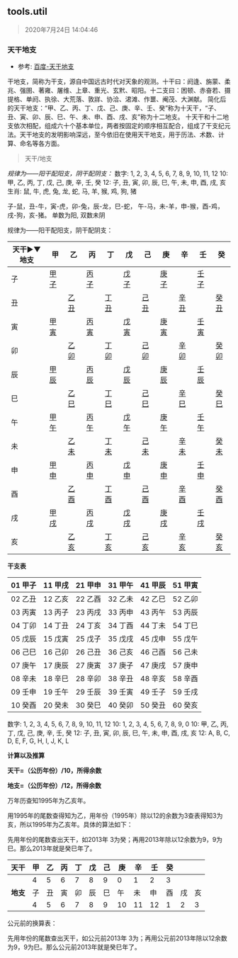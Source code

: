 ## tools.util
> 2020年7月24日 14:04:46



### 天干地支

- 参考: [百度-天干地支](https://baike.baidu.com/item/%E5%A4%A9%E5%B9%B2%E5%9C%B0%E6%94%AF/278140)

干地支，简称为干支，源自中国远古时代对天象的观测。十干曰：阏逢、旃蒙、柔兆、强圉、著雍、屠维、上章、重光、玄黓、昭阳。十二支曰：困顿、赤奋若、摄提格、单阏、执徐、大荒落、敦牂、协洽、涒滩、作噩、阉茂、大渊献。 
简化后的天干地支：“甲、乙、丙、丁、戊、己、庚、辛、壬、癸”称为十天干，“子、丑、寅、卯、辰、巳、午、未、申、酉、戌、亥”称为十二地支。
十天干和十二地支依次相配，组成六十个基本单位，两者按固定的顺序相互配合，组成了干支纪元法。天干地支的发明影响深远，至今依旧在使用天干地支，用于历法、术数、计算、命名等各方面。


> 天干/地支

*规律为——阳干配阳支，阴干配阴支：*
数字:   1,  2,  3,  4,  5,  6,  7,  8,  9,  10, 11, 12
10:     甲, 乙, 丙, 丁, 戊, 己, 庚, 辛, 壬, 癸
12:     子, 丑, 寅, 卯, 辰, 巳, 午, 未, 申, 酉, 戌, 亥
生肖:   鼠, 牛, 虎, 兔, 龙, 蛇, 马, 羊, 猴, 鸡, 狗, 猪

子-鼠，丑-牛，寅-虎，卯-兔，辰-龙，巳-蛇， 午-马，未-羊，申-猴，酉-鸡，戌-狗，亥-猪。
单数为阳, 双数未阴



规律为——阳干配阳支，阴干配阴支：

| 天干▶▼地支 | 甲                                                | 乙                                                | 丙                                                | 丁                                                | 戊                                                | 己                                                | 庚                                                | 辛                                                | 壬                                                | 癸                                                |
| ---------- | ------------------------------------------------- | ------------------------------------------------- | ------------------------------------------------- | ------------------------------------------------- | ------------------------------------------------- | ------------------------------------------------- | ------------------------------------------------- | ------------------------------------------------- | ------------------------------------------------- | ------------------------------------------------- |
| 子         | [甲子](https://baike.baidu.com/item/甲子/35869)   |                                                   | [丙子](https://baike.baidu.com/item/丙子/4113243) |                                                   | [戊子](https://baike.baidu.com/item/戊子/4133716) |                                                   | [庚子](https://baike.baidu.com/item/庚子/599508)  |                                                   | [壬子](https://baike.baidu.com/item/壬子/4164046) |                                                   |
| 丑         |                                                   | [乙丑](https://baike.baidu.com/item/乙丑/4091282) |                                                   | [丁丑](https://baike.baidu.com/item/丁丑/2409721) |                                                   | [己丑](https://baike.baidu.com/item/己丑/4133781) |                                                   | [辛丑](https://baike.baidu.com/item/辛丑/599938)  |                                                   | [癸丑](https://baike.baidu.com/item/癸丑/4164128) |
| 寅         | [甲寅](https://baike.baidu.com/item/甲寅/4164180) |                                                   | [丙寅](https://baike.baidu.com/item/丙寅/4091316) |                                                   | [戊寅](https://baike.baidu.com/item/戊寅/4113363) |                                                   | [庚寅](https://baike.baidu.com/item/庚寅/4133831) |                                                   | [壬寅](https://baike.baidu.com/item/壬寅/4136139) |                                                   |
| 卯         |                                                   | [乙卯](https://baike.baidu.com/item/乙卯/4164230) |                                                   | [丁卯](https://baike.baidu.com/item/丁卯/5689877) |                                                   | [己卯](https://baike.baidu.com/item/己卯/4113595) |                                                   | [辛卯](https://baike.baidu.com/item/辛卯/4134626) |                                                   | [癸卯](https://baike.baidu.com/item/癸卯/4136253) |
| 辰         | [甲辰](https://baike.baidu.com/item/甲辰/71618)   |                                                   | [丙辰](https://baike.baidu.com/item/丙辰/4164379) |                                                   | [戊辰](https://baike.baidu.com/item/戊辰/4091482) |                                                   | [庚辰](https://baike.baidu.com/item/庚辰/4113745) |                                                   | [壬辰](https://baike.baidu.com/item/壬辰/4134809) |                                                   |
| 巳         |                                                   | [乙巳](https://baike.baidu.com/item/乙巳/4162908) |                                                   | [丁巳](https://baike.baidu.com/item/丁巳/4164586) |                                                   | [己巳](https://baike.baidu.com/item/己巳/4091532) |                                                   | [辛巳](https://baike.baidu.com/item/辛巳/4113927) |                                                   | [癸巳](https://baike.baidu.com/item/癸巳/4135119) |
| 午         | [甲午](https://baike.baidu.com/item/甲午/4135166) |                                                   | [丙午](https://baike.baidu.com/item/丙午/4163262) |                                                   | [戊午](https://baike.baidu.com/item/戊午/4164635) |                                                   | [庚午](https://baike.baidu.com/item/庚午/4113003) |                                                   | [壬午](https://baike.baidu.com/item/壬午/4114159) |                                                   |
| 未         |                                                   | [乙未](https://baike.baidu.com/item/乙未/4135199) |                                                   | [丁未](https://baike.baidu.com/item/丁未/42892)   |                                                   | [己未](https://baike.baidu.com/item/己未/4164736) |                                                   | [辛未](https://baike.baidu.com/item/辛未/5515658) |                                                   | [癸未](https://baike.baidu.com/item/癸未/4114284) |
| 申         | [甲申](https://baike.baidu.com/item/甲申/4114343) |                                                   | [丙申](https://baike.baidu.com/item/丙申/4135216) |                                                   | [戊申](https://baike.baidu.com/item/戊申/4163835) |                                                   | [庚申](https://baike.baidu.com/item/庚申/4164767) |                                                   | [壬申](https://baike.baidu.com/item/壬申/4113101) |                                                   |
| 酉         |                                                   | [乙酉](https://baike.baidu.com/item/乙酉/4114426) |                                                   | [丁酉](https://baike.baidu.com/item/丁酉/4135253) |                                                   | [己酉](https://baike.baidu.com/item/己酉/4163896) |                                                   | [辛酉](https://baike.baidu.com/item/辛酉/4164819) |                                                   | [癸酉](https://baike.baidu.com/item/癸酉/8296297) |
| 戌         | [甲戌](https://baike.baidu.com/item/甲戌/4113167) |                                                   | [丙戌](https://baike.baidu.com/item/丙戌/4114528) |                                                   | [戊戌](https://baike.baidu.com/item/戊戌/4135288) |                                                   | [庚戌](https://baike.baidu.com/item/庚戌/2103202) |                                                   | [壬戌](https://baike.baidu.com/item/壬戌/4164902) |                                                   |
| 亥         |                                                   | [乙亥](https://baike.baidu.com/item/乙亥/4113204) |                                                   | [丁亥](https://baike.baidu.com/item/丁亥/4114582) |                                                   | [己亥](https://baike.baidu.com/item/己亥/4135340) |                                                   | [辛亥](https://baike.baidu.com/item/辛亥/26230)   |                                                   | [癸亥](https://baike.baidu.com/item/癸亥/4138992) |



**干支表**

| 01 甲子 | 11 甲戌 | 21 甲申 | 31 甲午 | 41 甲辰 | 51 甲寅 |
| ------- | ------- | ------- | ------- | ------- | ------- |
| 02 乙丑 | 12 乙亥 | 22 乙酉 | 32 乙未 | 42 乙巳 | 52 乙卯 |
| 03 丙寅 | 13 丙子 | 23 丙戌 | 33 丙申 | 43 丙午 | 53 丙辰 |
| 04 丁卯 | 14 丁丑 | 24 丁亥 | 34 丁酉 | 44 丁未 | 54 丁巳 |
| 05 戊辰 | 15 戊寅 | 25 戊子 | 35 戊戌 | 45 戊申 | 55 戊午 |
| 06 己巳 | 16 己卯 | 26 己丑 | 36 己亥 | 46 己酉 | 56 己未 |
| 07 庚午 | 17 庚辰 | 27 庚寅 | 37 庚子 | 47 庚戌 | 57 庚申 |
| 08 辛未 | 18 辛巳 | 28 辛卯 | 38 辛丑 | 48 辛亥 | 58 辛酉 |
| 09 壬申 | 19 壬午 | 29 壬辰 | 39 壬寅 | 49 壬子 | 59 壬戌 |
| 10 癸酉 | 20 癸未 | 30 癸巳 | 40 癸卯 | 50 癸丑 | 60 癸亥 |

数字:   1,  2,  3,  4,  5,  6,  7,  8,  9,  10, 11, 12
10:     1,  2,  3,  4,  5,  6,  7,  8,  9,  0
10:     甲, 乙, 丙, 丁, 戊, 己, 庚, 辛, 壬, 癸
12:     子, 丑, 寅, 卯, 辰, 巳, 午, 未, 申, 酉, 戌, 亥
12:     A,  B,  C,  D,  E,  F,  G,  H,  I,  J,  K,  L

**计算以及推算**

**天干=（公历年份）/10，所得余数**

**地支=（公历年份）/12，所得余数**

万年历查知1995年为乙亥年。

用1995年的尾数查得知为乙，用年份（1995年）除以12的余数为3查表得知3为亥，所以1995年为乙亥年。具体的算法如下：

先用年份的尾数查出天干，如2013年 3为癸；再用2013年除以12余数为9，9为巳。那么2013年就是癸巳年了。

| **天干** | 甲   | 乙   | 丙   | 丁   | 戊   | 己   | 庚   | 辛   | 壬   | 癸   |      |      |
| -------- | ---- | ---- | ---- | ---- | ---- | ---- | ---- | ---- | ---- | ---- | ---- | ---- |
|          | 4    | 5    | 6    | 7    | 8    | 9    | 0    | 1    | 2    | 3    |      |      |
| **地支** | 子   | 丑   | 寅   | 卯   | 辰   | 巳   | 午   | 未   | 申   | 酉   | 戌   | 亥   |
|          | 4    | 5    | 6    | 7    | 8    | 9    | 10   | 11   | 12   | 1    | 2    | 3    |

公元前的换算表：

先用年份的尾数查出天干，如公元前2013年 3为；再用公元前2013年除以12余数为9，9为巳。那么公元前2013年就是癸巳年了。